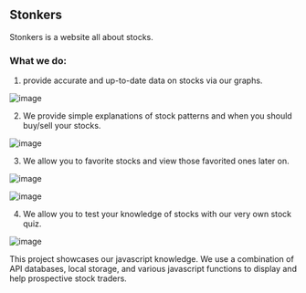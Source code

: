 ## Stonkers

Stonkers is a website all about stocks. 

### What we do:

1. provide accurate and up-to-date data on stocks via our graphs.

![image](https://github.com/ItIsNooby/Stonkers-Frontend/assets/85460508/0a8e044d-4d6a-487f-b8a1-4e673370d576)

2. We provide simple explanations of stock patterns and when you should buy/sell your stocks.

![image](https://github.com/ItIsNooby/Stonkers-Frontend/assets/85460508/c2cad34d-4914-435b-b3f9-806cc6ff5683)

3. We allow you to favorite stocks and view those favorited ones later on.

![image](https://github.com/ItIsNooby/Stonkers-Frontend/assets/85460508/6ebbfbd6-5ee2-4c17-8413-db87c752ccb9)

![image](https://github.com/ItIsNooby/Stonkers-Frontend/assets/85460508/aa4f86d7-c1e8-4ff4-b64a-f9403731e6c2)

4. We allow you to test your knowledge of stocks with our very own stock quiz.

![image](https://github.com/ItIsNooby/Stonkers-Frontend/assets/85460508/c27be753-c782-45e7-99df-66d6fed222f0)

This project showcases our javascript knowledge. We use a combination of API databases, local storage, and various javascript functions to display and help prospective stock traders.